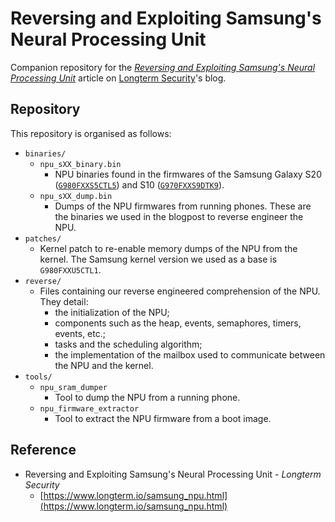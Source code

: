 # Reversing and Exploiting Samsung's Neural Processing Unit

Companion repository for the [*Reversing and Exploiting Samsung's Neural Processing Unit*](https://www.longterm.io/samsung_npu.html) article on [Longterm Security](https://longterm.io/)'s blog.

## Repository

This repository is organised as follows:

* `binaries/`
    * `npu_sXX_binary.bin`
        * NPU binaries found in the firmwares of the Samsung Galaxy S20 ([`G980FXXS5CTL5`](https://www.sammobile.com/samsung/galaxy-s20/firmware/SM-G980F/XEF/download/G980FXXS5CTL5/1117440/)) and S10 ([`G970FXXS9DTK9`](https://www.sammobile.com/samsung/galaxy-s10e/firmware/SM-G970F/XEF/download/G970FXXS9DTK9/845938/)).
    * `npu_sXX_dump.bin`
        * Dumps of the NPU firmwares from running phones. These are the binaries we used in the blogpost to reverse engineer the NPU.
* `patches/`
    * Kernel patch to re-enable memory dumps of the NPU from the kernel. The Samsung kernel version we used as a base is `G980FXXU5CTL1`.
* `reverse/`
    * Files containing our reverse engineered comprehension of the NPU. They detail:
        * the initialization of the NPU;
        * components such as the heap, events, semaphores, timers, events, etc.;
        * tasks and the scheduling algorithm;
        * the implementation of the mailbox used to communicate between the NPU and the kernel.
* `tools/`
    * `npu_sram_dumper`
        * Tool to dump the NPU from a running phone.
    * `npu_firmware_extractor`
        * Tool to extract the NPU firmware from a boot image.

## Reference

* Reversing and Exploiting Samsung's Neural Processing Unit - *Longterm Security*
    * [https://www.longterm.io/samsung_npu.html](https://www.longterm.io/samsung_npu.html)
